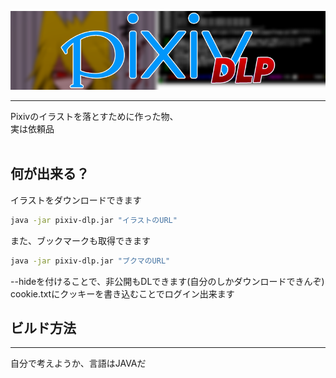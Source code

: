 [![pixiv-dlp](banner.png)](#readme)
___
Pixivのイラストを落とすために作った物、<BR>
実は依頼品<BR>
<BR>

## 何が出来る？
イラストをダウンロードできます
```bash
java -jar pixiv-dlp.jar "イラストのURL"
```
また、ブックマークも取得できます
```bash
java -jar pixiv-dlp.jar "ブクマのURL"
```
--hideを付けることで、非公開もDLできます(自分のしかダウンロードできんぞ)<BR>
cookie.txtにクッキーを書き込むことでログイン出来ます

## ビルド方法
___
自分で考えようか、言語はJAVAだ